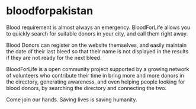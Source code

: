 bloodforpakistan
================

Blood requirement is almost always an emergency. BloodForLife allows you to quickly search for suitable donors in your city, and call them right away. 

Blood Donors can register on the website themselves, and easily maintain the date of their last bleed so that their name is not displayed in the results if they are not ready for the next bleed.

BloodForLife is a open community project supported by a growing network of volunteers who contribute their time in bring more and more donors in the directory, generating awareness, and even helping people looking for blood donors, by searching the directory and connecting the two. 

Come join our hands. Saving lives is saving humanity.
